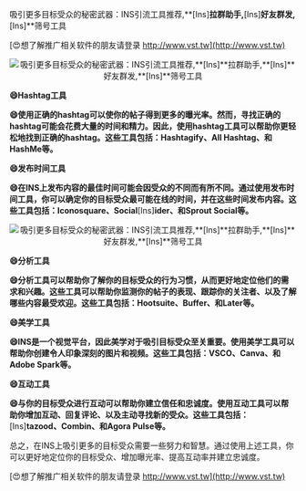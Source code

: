 吸引更多目标受众的秘密武器：INS引流工具推荐,**[Ins]**拉群助手,**[Ins]**好友群发,**[Ins]**筛号工具

[😍想了解推广相关软件的朋友请登录 http://www.vst.tw](http://www.vst.tw)

 <center><img src="https://vst.tw/MP4/tuiguang/png/0.png" alt="吸引更多目标受众的秘密武器：INS引流工具推荐,**[Ins]**拉群助手,**[Ins]**好友群发,**[Ins]**筛号工具"></center>

**😄Hashtag工具**

**😄使用正确的hashtag可以使你的帖子得到更多的曝光率。然而，寻找正确的hashtag可能会花费大量的时间和精力。因此，使用hashtag工具可以帮助你更轻松地找到正确的hashtag。这些工具包括：Hashtagify、All Hashtag、和HashMe等。**

**😄发布时间工具**

**😄在INS上发布内容的最佳时间可能会因受众的不同而有所不同。通过使用发布时间工具，你可以确定你的目标受众最可能在线的时间，并在这些时间发布内容。这些工具包括：Iconosquare、Social**[Ins]**ider、和Sprout Social等。**

 <center><img src="https://vst.tw/MP4/tuiguang/png/0.png" alt="吸引更多目标受众的秘密武器：INS引流工具推荐,**[Ins]**拉群助手,**[Ins]**好友群发,**[Ins]**筛号工具"></center>

**😄分析工具**

**😄分析工具可以帮助你了解你的目标受众的行为习惯，从而更好地定位他们的需求和兴趣。这些工具可以帮助你监测你的帖子的表现、跟踪你的关注者、以及了解哪些内容最受欢迎。这些工具包括：Hootsuite、Buffer、和Later等。**

**😄美学工具**

**😄INS是一个视觉平台，因此美学对于吸引目标受众至关重要。使用美学工具可以帮助你创建令人印象深刻的图片和视频。这些工具包括：VSCO、Canva、和Adobe Spark等。**

**😄互动工具**

**😄与你的目标受众进行互动可以帮助你建立信任和忠诚度。使用互动工具可以帮助你增加互动、回复评论、以及主动寻找新的受众。这些工具包括：**[Ins]**tazood、Combin、和Agora Pulse等。**

总之，在INS上吸引更多的目标受众需要一些努力和智慧。通过使用上述工具，你可以更好地定位你的目标受众、增加曝光率、提高互动率并建立忠诚度。

[😍想了解推广相关软件的朋友请登录 http://www.vst.tw](http://www.vst.tw)



